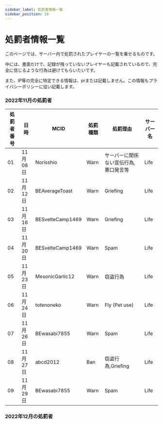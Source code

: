 ```yaml
---
sidebar_label: 処罰者情報一覧
sidebar_position: 10
---
```

# 処罰者情報一覧
このページでは、サーバー内で処罰されたプレイヤーの一覧を乗せるものです。

中には、書面だけで、記録が残っていないプレイヤーも記載されているので、完全に信じるような行為は避けてもらいたいです。

また、IP等の完全に特定できる情報は、prまたは記載しません。この情報もプライバシーポリシーに従い記載します。

### 2022年11月の処罰者
| 処罰者番号 | 日時 | MCID | 処罰種類 | 処罰理由 | サーバー名 |
| - | - | - | - | - | - |
| 01 | 11月08日 | Norisshio | Warn | サーバーに関係ない宣伝行為,悪口発言等 | Life |
| 02 | 11月12日 | BEAverageToast | Warn | Griefing | Life |
| 03 | 11月16日 | BESvelteCamp1469 | Warn | Griefing | Life |
| 04 | 11月20日 | BESvelteCamp1469 | Warn | Spam | Life |
| 05 | 11月23日 | MesonicGarlic12 | Warn | 窃盗行為 | Life |
| 06 | 11月24日 | totenoneko | Warn | Fly (Pet use) | Life |
| 07 | 11月26日 | BEwasabi7855 | Warn | Spam | Life |
| 08 | 11月27日 | abcd2012 | Ban | 窃盗行為,Griefing | Life |
| 09 | 11月29日 | BEwasabi7855 | Warn | Spam | Life |

### 2022年12月の処罰者